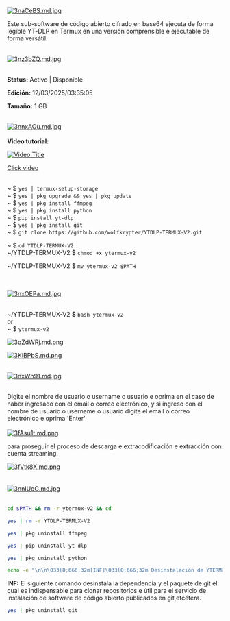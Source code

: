 <a href="https://freeimage.host/i/3naCeBS"><img src="https://iili.io/3naCeBS.md.jpg" alt="3naCeBS.md.jpg" border="0"></a>
<br/>

Este sub-software de código abierto cifrado en base64 ejecuta de forma legible YT-DLP en Termux en una versión comprensible e ejecutable de forma versátil.</p>


<br/>
<a href="https://freeimage.host/i/3nz3bZQ"><img src="https://iili.io/3nz3bZQ.md.jpg" alt="3nz3bZQ.md.jpg" border="0"></a>
<br/>
<br/>
<p><strong>Status:</strong> Activo | Disponible</p>
<p><strong>Edición:</strong> 12/03/2025/03:35:05</p>
<p><strong>Tamaño:</strong> 1 GB</p>
<br/>
<a href="https://freeimage.host/i/3nnxAOu"><img src="https://iili.io/3nnxAOu.md.jpg" alt="3nnxAOu.md.jpg" border="0"></a>
<br/>
<br/>
<strong>Video tutorial:</strong>

[![Video Title](https://img.youtube.com/vi/0c-UVrny8pI/0.jpg)](https://www.youtube.com/watch?v=0c-UVrny8pI)

<a href="https://m.youtube.com/watch?v=0c-UVrny8pI">Click video</a>
<br />
<br/>




~ $ ``` yes | termux-setup-storage ```
<br />
~ $ ``` yes | pkg upgrade && yes | pkg update ```
<br />
~ $ ``` yes | pkg install ffmpeg ```
<br />
~ $ ``` yes | pkg install python ```
<br />
~ $ ``` pip install yt-dlp ```
<br />
~ $ ``` yes | pkg install git ```
<br />
~ $ ``` git clone https://github.com/wolfkrypter/YTDLP-TERMUX-V2.git ```
<br />

~ $ ``` cd YTDLP-TERMUX-V2 ```
<br />
~/YTDLP-TERMUX-V2 $ ``` chmod +x ytermux-v2 ```
<br />

~/YTDLP-TERMUX-V2 $ ``` mv ytermux-v2 $PATH ```

<br />





<br />
<a href="https://freeimage.host/i/3nxOEPa"><img src="https://iili.io/3nxOEPa.md.jpg" alt="3nxOEPa.md.jpg" border="0"></a>

<br />
<br />


~/YTDLP-TERMUX-V2 $ ``` bash ytermux-v2 ```
<br/>
or
<br/>
~ $ ``` ytermux-v2 ```
<br/>



<a href="https://freeimage.host/i/3qZdWRj"><img src="https://iili.io/3qZdWRj.md.png" alt="3qZdWRj.md.png" border="0"></a>

<a href="https://freeimage.host/i/3KiBPbS"><img src="https://iili.io/3KiBPbS.md.png" alt="3KiBPbS.md.png" border="0"></a>

<br/>
<a href="https://freeimage.host/i/3nxWh91"><img src="https://iili.io/3nxWh91.md.jpg" alt="3nxWh91.md.jpg" border="0"></a>
<br/>
<br/>

Digite el nombre de usuario o username o usuario e oprima en el caso de haber ingresado con el email o correo electrónico, y si ingreso con el nombre de usuario o username o usuario digite el email o correo electrónico e oprima 'Enter'
<br/>
<br/>
<a href="https://freeimage.host/i/3fAsu1t"><img src="https://iili.io/3fAsu1t.md.png" alt="3fAsu1t.md.png" border="0"></a>

<p>para proseguir el proceso de descarga e extracodificación e extracción con cuenta streaming.</p>
<a href="https://freeimage.host/i/3fVtk8X"><img src="https://iili.io/3fVtk8X.md.png" alt="3fVtk8X.md.png" border="0"></a>


<br/>
<br/>

<br/>
<a href="https://freeimage.host/i/3nnIUoG"><img src="https://iili.io/3nnIUoG.md.jpg" alt="3nnIUoG.md.jpg" border="0"></a>

<br/>
<br/>

```bash
cd $PATH && rm -r ytermux-v2 && cd
```

```bash
yes | rm -r YTDLP-TERMUX-V2
```



```bash
yes | pkg uninstall ffmpeg
```


```bash
yes | pip uninstall yt-dlp
```

```bash
yes | pkg uninstall python
```

```bash
echo -e "\n\n\033[0;666;32m[INF]\033[0;666;32m Desinstalación de YTERMUX-V2.3.12 completada.\n\n"
```

<p><strong>INF:</strong> El siguiente comando desinstala la dependencia y el paquete de git el cual es indispensable para clonar repositorios e útil para el servicio de instalación de software de código abierto publicados en git,etcétera.</p>

```bash
yes | pkg uninstall git
```
